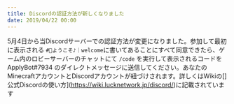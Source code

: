 ```yaml
---
title: Discordの認証方法が新しくなりました
date: 2019/04/22 00:00
---
```


5月4日から当Discordサーバーでの認証方法が変更になりました。参加して最初に表示される ``#📌ようこそ♪｜welcome``に書いてあることにすべて同意できたら、ゲーム内のロビーサーバーのチャットにて ``/code`` を実行して表示されるコードを ApplyBot#7934 のダイレクトメッセージに送信してください。あなたのMinecraftアカウントとDiscordアカウントが紐づけされます。詳しくはWikiの[]公式Discordの使い方](https://wiki.lucknetwork.jp/discord/)に記載されています
